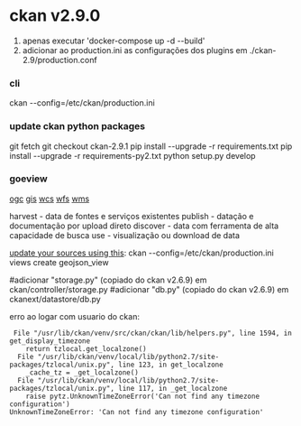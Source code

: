 # ckan v2.9.0

1) apenas executar 'docker-compose up -d --build'
2) adicionar ao production.ini as configurações dos plugins em ./ckan-2.9/production.conf 



### cli
ckan --config=/etc/ckan/production.ini <command>
### update ckan python packages
git fetch
git checkout ckan-2.9.1
pip install --upgrade -r requirements.txt
pip install --upgrade -r requirements-py2.txt
python setup.py develop


### goeview

[ogc](https://en.wikipedia.org/wiki/Open_Geospatial_Consortium)
[gis](https://en.wikipedia.org/wiki/Geographic_information_system)
[wcs](https://en.wikipedia.org/wiki/Web_Coverage_Service)
[wfs](https://en.wikipedia.org/wiki/Web_Feature_Service)
[wms](https://en.wikipedia.org/wiki/Web_Map_Service)

harvest - data de fontes e serviços existentes
publish - datação e documentação por upload direto
discover - data com ferramenta de alta capacidade de busca
use - visualização ou download de data



[update your sources using this](https://lists-archive.okfn.org/pipermail/ckan-dev/2016-July/021467.html):
ckan --config=/etc/ckan/production.ini views create geojson_view

#adicionar "storage.py" (copiado do ckan v2.6.9) em ckan/controller/storage.py
#adicionar "db.py" (copiado do ckan v2.6.9) em ckanext/datastore/db.py


erro ao logar com usuario do ckan:
```text
 File "/usr/lib/ckan/venv/src/ckan/ckan/lib/helpers.py", line 1594, in get_display_timezone
    return tzlocal.get_localzone()
  File "/usr/lib/ckan/venv/local/lib/python2.7/site-packages/tzlocal/unix.py", line 123, in get_localzone
    _cache_tz = _get_localzone()
  File "/usr/lib/ckan/venv/local/lib/python2.7/site-packages/tzlocal/unix.py", line 117, in _get_localzone
    raise pytz.UnknownTimeZoneError('Can not find any timezone configuration')
UnknownTimeZoneError: 'Can not find any timezone configuration'
```

